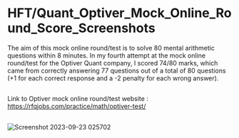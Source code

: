 # HFT/Quant_Optiver_Mock_Online_Round_Score_Screenshots


The aim of this mock online round/test is to solve 80 mental arithmetic questions within 8 minutes. In my fourth attempt at the mock online round/test for the Optiver Quant company, I scored 74/80 marks, which came from correctly answering 77 questions out of a total of 80 questions (+1 for each correct response and a  -2 penalty for each wrong answer).







##

Link to Optiver mock online round/test website : https://rfqjobs.com/practice/math/optiver-test/


## 
![Screenshot 2023-09-23 025702](https://github.com/ianuj4231/HFT_Quant_Companies_Mock_Online_Round_Score_Screenshots/assets/134675919/dd114237-f431-4492-bf13-d7280976f222)
